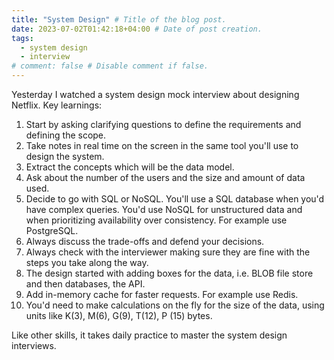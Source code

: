 ```yaml
---
title: "System Design" # Title of the blog post.
date: 2023-07-02T01:42:18+04:00 # Date of post creation.
tags:
  - system design
  - interview
# comment: false # Disable comment if false.
---
```


Yesterday I watched a system design mock interview about designing Netflix. Key learnings:
1. Start by asking clarifying questions to define the requirements and defining the scope.
2. Take notes in real time on the screen in the same tool you'll use to design the system.
3. Extract the concepts which will be the data model.
4. Ask about the number of the users and the size and amount of data used.
5. Decide to go with SQL or NoSQL. You'll use a SQL database when you'd have complex queries. You'd use NoSQL for 
   unstructured data and when prioritizing availability over consistency. For example use PostgreSQL.
6. Always discuss the trade-offs and defend your decisions.
7. Always check with the interviewer making sure they are fine with the steps you take along the way.
8. The design started with adding boxes for the data, i.e. BLOB file store and then databases, the API.
9. Add in-memory cache for faster requests. For example use Redis.
10. You'd need to make calculations on the fly for the size of the data, using units like K(3), M(6), G(9), T(12), P 
    (15) bytes.

Like other skills, it takes daily practice to master the system design interviews. 


